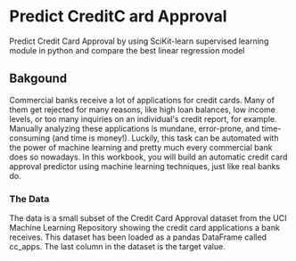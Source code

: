 # Predict CreditC ard Approval
Predict Credit Card Approval by using SciKit-learn supervised learning module in python and compare the best linear regression model

## Bakgound
Commercial banks receive a lot of applications for credit cards. Many of them get rejected for many reasons, like high loan balances, low income levels, or too many inquiries on an individual's credit report, for example. Manually analyzing these applications is mundane, error-prone, and time-consuming (and time is money!). Luckily, this task can be automated with the power of machine learning and pretty much every commercial bank does so nowadays. In this workbook, you will build an automatic credit card approval predictor using machine learning techniques, just like real banks do.

### The Data
The data is a small subset of the Credit Card Approval dataset from the UCI Machine Learning Repository showing the credit card applications a bank receives. This dataset has been loaded as a pandas DataFrame called cc_apps. The last column in the dataset is the target value.
